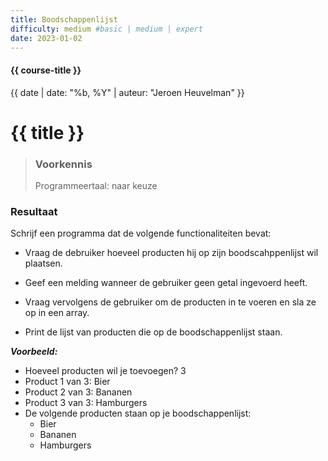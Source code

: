 ```yaml
---
title: Boodschappenlijst
difficulty: medium #basic | medium | expert
date: 2023-01-02
---
```


#### {{ course-title }}
{{ date | date: "%b, %Y" | auteur: "Jeroen Heuvelman" }}


# {{ title }}

> ### Voorkennis
> Programmeertaal: naar keuze

### Resultaat
Schrijf een programma dat de volgende functionaliteiten bevat:

- Vraag de debruiker hoeveel producten hij op zijn boodscahppenlijst wil
  plaatsen.

- Geef een melding wanneer de gebruiker geen getal ingevoerd heeft.

- Vraag vervolgens de gebruiker om de producten in te voeren en sla ze
  op in een array.

- Print de lijst van producten die op de boodschappenlijst staan.

***Voorbeeld:***  
* Hoeveel producten wil je toevoegen? 3 
* Product 1 van 3: Bier 
* Product 2 van 3: Bananen 
* Product 3 van 3: Hamburgers 
* De volgende producten staan op je boodschappenlijst: 
  * Bier 
  * Bananen 
  * Hamburgers
